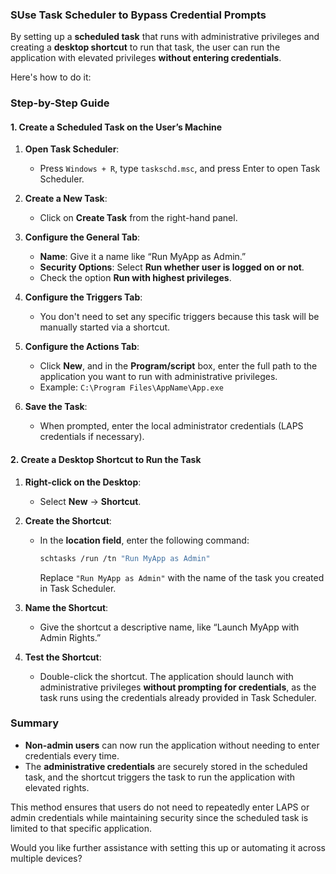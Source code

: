 ### SUse Task Scheduler to Bypass Credential Prompts

By setting up a **scheduled task** that runs with administrative privileges and creating a **desktop shortcut** to run that task, the user can run the application with elevated privileges **without entering credentials**.

Here's how to do it:

### Step-by-Step Guide

#### 1. Create a Scheduled Task on the User’s Machine

1. **Open Task Scheduler**:
   - Press `Windows + R`, type `taskschd.msc`, and press Enter to open Task Scheduler.

2. **Create a New Task**:
   - Click on **Create Task** from the right-hand panel.
   
3. **Configure the General Tab**:
   - **Name**: Give it a name like “Run MyApp as Admin.”
   - **Security Options**: Select **Run whether user is logged on or not**.
   - Check the option **Run with highest privileges**.

4. **Configure the Triggers Tab**:
   - You don't need to set any specific triggers because this task will be manually started via a shortcut.

5. **Configure the Actions Tab**:
   - Click **New**, and in the **Program/script** box, enter the full path to the application you want to run with administrative privileges.
   - Example: `C:\Program Files\AppName\App.exe`

6. **Save the Task**:
   - When prompted, enter the local administrator credentials (LAPS credentials if necessary).

#### 2. Create a Desktop Shortcut to Run the Task

1. **Right-click on the Desktop**:
   - Select **New** → **Shortcut**.

2. **Create the Shortcut**:
   - In the **location field**, enter the following command:
     ```bash
     schtasks /run /tn "Run MyApp as Admin"
     ```
     Replace `"Run MyApp as Admin"` with the name of the task you created in Task Scheduler.

3. **Name the Shortcut**:
   - Give the shortcut a descriptive name, like “Launch MyApp with Admin Rights.”

4. **Test the Shortcut**:
   - Double-click the shortcut. The application should launch with administrative privileges **without prompting for credentials**, as the task runs using the credentials already provided in Task Scheduler.

### Summary

- **Non-admin users** can now run the application without needing to enter credentials every time.
- The **administrative credentials** are securely stored in the scheduled task, and the shortcut triggers the task to run the application with elevated rights.

This method ensures that users do not need to repeatedly enter LAPS or admin credentials while maintaining security since the scheduled task is limited to that specific application.

Would you like further assistance with setting this up or automating it across multiple devices?
